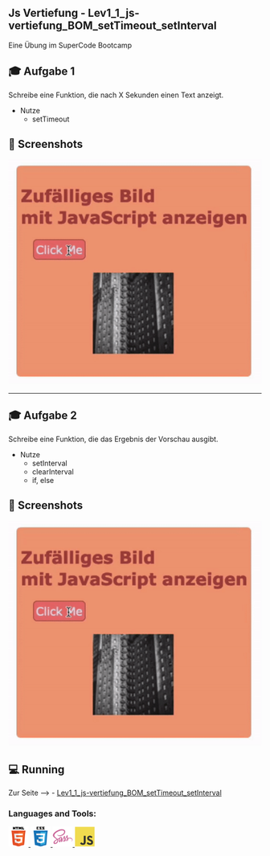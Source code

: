 ## Js Vertiefung - Lev1_1_js-vertiefung_BOM_setTimeout_setInterval

Eine Übung im SuperCode Bootcamp

## 🎓 Aufgabe 1

Schreibe eine Funktion, die nach X Sekunden einen Text anzeigt.

- Nutze
  - setTimeout

## 📸 Screenshots

![App Screenshot](assets/img/screen.gif)

<hr>

## 🎓 Aufgabe 2

Schreibe eine Funktion, die das Ergebnis der Vorschau ausgibt.

- Nutze
  - setInterval
  - clearInterval
  - if, else

## 📸 Screenshots

![App Screenshot](assets/img/screen.gif)

## 💻 Running

Zur Seite —> - [Lev1_1_js-vertiefung_BOM_setTimeout_setInterval](https://mukkez.github.io/Bootcamp/tasks/Day_73/Lev1_1_js-vertiefung_BOM_setTimeout_setInterval/)

<p align="left">
</p>

<h3 align="left">Languages and Tools:</h3>
<p align="left"> <a href="https://www.w3schools.com/html/" target="_blank" rel="noreferrer"> <img src="https://raw.githubusercontent.com/devicons/devicon/master/icons/html5/html5-original-wordmark.svg" alt="html5" width="40" height="40"/> </a>
<a href="https://www.w3schools.com/css/" target="_blank" rel="noreferrer"> <img src="https://raw.githubusercontent.com/devicons/devicon/master/icons/css3/css3-original-wordmark.svg" alt="css3" width="40" height="40"/> </a> 
<a href="https://www.w3schools.com/sass/" target="_blank" rel="noreferrer"> <img src="https://raw.githubusercontent.com/izumin5210/emojipack-for-devicon/master/png/sass.png" alt="sass" width="40" height="40"/> </a> 
<a href="https://www.w3schools.com/css/" target="_blank" rel="noreferrer"> <img src="https://raw.githubusercontent.com/devicons/devicon/master/icons/javascript/javascript-original.svg" alt="css3" width="40" height="40"/> </a> </p>
